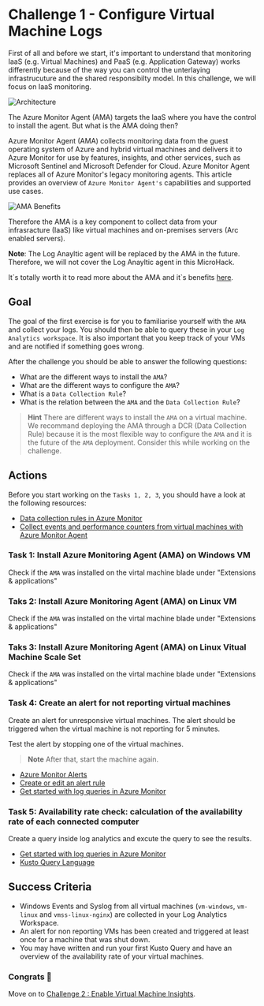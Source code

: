 # Challenge 1 - Configure Virtual Machine Logs

First of all and before we start, it's important to understand that monitoring IaaS (e.g. Virtual Machines) and PaaS (e.g. Application Gateway) works differently because of the way you can control the unterlaying infrastrucuture and the shared responsibilty model. In this challenge, we will focus on IaaS monitoring.

![Architecture](https://www.artifakt.com/content/uploads/2021/07/Blog-Image-CirclesGraph-1200x627-%E2%80%93-1.png)

The Azure Monitor Agent (AMA) targets the IaaS where you have the control to install the agent. But what is the AMA doing then? 

Azure Monitor Agent (AMA) collects monitoring data from the guest operating system of Azure and hybrid virtual machines and delivers it to Azure Monitor for use by features, insights, and other services, such as Microsoft Sentinel and Microsoft Defender for Cloud. Azure Monitor Agent replaces all of Azure Monitor's legacy monitoring agents. This article provides an overview of `Azure Monitor Agent's` capabilities and supported use cases.

![AMA Benefits](https://learn.microsoft.com/de-de/azure/azure-monitor/agents/media/azure-monitor-agent-overview/azure-monitor-agent-benefits.png)


Therefore the AMA is a key component to collect data from your infrasracture (IaaS) like virtual machines and on-premises servers (Arc enabled servers).

**Note**: The Log Anayltic agent will be replaced by the AMA in the future. Therefore, we will not cover the Log Anayltic agent in this MicroHack.

It´s totally worth it to read more about the AMA and it`s benefits [here](https://docs.microsoft.com/en-us/azure/azure-monitor/agents/azure-monitor-agent-overview).

## **Goal**

The goal of the first exercise is for you to familiarise yourself with the `AMA` and collect your logs. You should then be able to query these in your `Log Analytics workspace`. It is also important that you keep track of your VMs and are notified if something goes wrong.

After the challenge you should be able to answer the following questions:

- What are the different ways to install the `AMA`?
- What are the different ways to configure the `AMA`?
- What is a `Data Collection Rule`?
- What is the relation between the `AMA` and the `Data Collection Rule`?

> **Hint**
> There are different ways to install the `AMA` on a virtual machine. We recommand deploying the AMA through a DCR (Data Collection Rule) because it is the most flexible way to configure the `AMA` and it is the future of the `AMA` deployment. Consider this while working on the challenge.

## Actions

Before you start working on the `Tasks 1, 2, 3`, you should have a look at the following resources:

- [Data collection rules in Azure Monitor](https://learn.microsoft.com/en-us/azure/azure-monitor/essentials/data-collection-rule-overview)
- [Collect events and performance counters from virtual machines with Azure Monitor Agent](https://learn.microsoft.com/en-us/azure/azure-monitor/agents/data-collection-rule-azure-monitor-agent?tabs=portal)

### Task 1: Install Azure Monitoring Agent (AMA) on Windows VM

Check if the `AMA` was installed  on the virtal machine blade under "Extensions & applications"

### Taks 2: Install Azure Monitoring Agent (AMA) on Linux VM

Check if the `AMA` was installed  on the virtal machine blade under "Extensions & applications"

### Taks 3: Install Azure Monitoring Agent (AMA) on Linux Vitual Machine Scale Set

Check if the `AMA` was installed  on the virtal machine blade under "Extensions & applications"

### Task 4: Create an alert for not reporting virtual machines

Create an alert for unresponsive virtual machines. The alert should be triggered when the virtual machine is not reporting for 5 minutes.

Test the alert by stopping one of the virtual machines.

> **Note**
> After that, start the machine again.

- [Azure Monitor Alerts](https://learn.microsoft.com/en-us/azure/azure-monitor/alerts/alerts-overview)
- [Create or edit an alert rule](https://learn.microsoft.com/en-us/azure/azure-monitor/alerts/alerts-create-new-alert-rule?tabs=metric)
- [Get started with log queries in Azure Monitor](https://learn.microsoft.com/en-us/azure/azure-monitor/logs/get-started-queries)

### Task 5: Availability rate check: calculation of the availability rate of each connected computer

Create a query inside log analytics and excute the query to see the results.

- [Get started with log queries in Azure Monitor](https://learn.microsoft.com/en-us/azure/azure-monitor/logs/get-started-queries)
- [Kusto Query Language](https://learn.microsoft.com/en-us/azure/data-explorer/kusto/query/tutorials/learn-common-operators)

## Success Criteria

- Windows Events and Syslog from all virtual machines (`vm-windows`, `vm-linux` and `vmss-linux-nginx`) are collected in your Log Analytics Workspace.
- An alert for non reporting VMs has been created and triggered at least once for a machine that was shut down.
- You may have written and run your first Kusto Query and have an overview of the availability rate of your virtual machines.

### Congrats :partying_face:

 Move on to [Challenge 2 : Enable Virtual Machine Insights](02_challenge.md).
